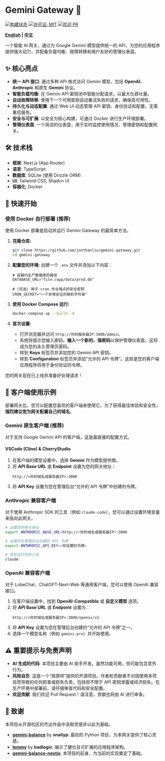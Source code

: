 # Gemini Gateway 🚀

[![构建状态](https://img.shields.io/github/actions/workflow/status/jonthanliu/gemini-gateway/docker-image.yml?branch=master)](https://github.com/jonthanliu/gemini-gateway/actions)
[![许可证: MIT](https://img.shields.io/badge/License-MIT-yellow.svg)](https://opensource.org/licenses/MIT)
[![欢迎 PR](https://img.shields.io/badge/PRs-welcome-brightgreen.svg)](https://github.com/jonthanliu/gemini-gateway/pulls)

**[English](README.md) | [中文](README.zh.md)**

一个智能 AI 网关，通过为 Google Gemini 模型提供统一的 API，为您的应用程序提供强大动力，并配备负载均衡、故障转移和用户友好的管理仪表盘。

## ✨ 核心亮点

- **统一 API 接口**: 通过多种 API 格式访问 Gemini 模型，包括 **OpenAI**、**Anthropic** 和原生 **Gemini** 协议。
- **智能负载均衡**: 在 Gemini API 密钥池中智能分配请求，以最大化吞吐量。
- **自动故障转移**: 使用下一个可用密钥自动重试失败的请求，确保高可用性。
- **持久化与动态配置**: 通过 Web UI 动态管理 API 密钥、身份验证和配置，无需重启服务。
- **安全与可扩展**: 以安全为核心构建，可通过 Docker 进行生产环境部署。
- **管理仪表盘**: 一个简洁的仪表盘，用于实时监控使用情况、管理密钥和配置网关。

## 🛠️ 技术栈

- **框架**: Next.js (App Router)
- **语言**: TypeScript
- **数据库**: SQLite (使用 Drizzle ORM)
- **UI**: Tailwind CSS, Shadcn UI
- **容器化**: Docker

## 🚀 快速开始

### 使用 Docker 自行部署 (推荐)

使用 Docker 部署是启动并运行 Gemini Gateway 的最简单方法。

1.  **克隆仓库:**

    ```bash
    git clone https://github.com/jonthanliu/gemini-gateway.git
    cd gemini-gateway
    ```

2.  **配置您的环境:**
    创建一个 `.env` 文件并添加以下内容：

    ```env
    # 容器内生产数据库的路径
    DATABASE_URL="file:/app/data/prod.db"

    # (可选) 用于 cron 作业端点的安全密钥
    CRON_SECRET="一个非常安全的随机字符串"
    ```

3.  **使用 Docker Compose 运行:**

    ```bash
    docker-compose up --build -d
    ```

4.  **首次设置:**
    - 打开浏览器并访问 `http://你的服务器IP:3000/admin`。
    - 系统将提示您输入密码。**输入一个新的、强密码**以保护管理仪表盘。这将成为您的永久管理员密码。
    - 转到 **Keys** 标签页并添加您的 Gemini API 密钥。
    - 转到 **Configuration** 标签页并添加“允许的 API 令牌”。这些是您的客户端应用程序将用于身份验证的令牌。

您的网关现在已上线并准备好处理请求！

## 🔌 客户端使用示例

部署网关后，您可以配置您喜欢的客户端来使用它。为了获得最佳体验和安全性，**强烈建议您为网关配置自己的域名**。

### Gemini 原生客户端 (推荐)

对于支持 Google Gemini API 的客户端，这是最直接的配置方式。

#### VSCode (Cline) & CherryStudio

1.  在客户端的模型设置中，选择 **Gemini** 作为模型提供商。
2.  将 **API Base URL** 或 **Endpoint** 设置为您的网关地址：
    ```
    http://<你的域名或服务器IP>:3000
    ```
3.  将 **API Key** 设置为您在管理后台“允许的 API 令牌”中创建的令牌。

### Anthropic 兼容客户端

对于使用 Anthropic SDK 的工具（例如 `claude-code`），您可以通过设置环境变量来指向此网关。

```bash
# 设置您的网关地址
export ANTHROPIC_BASE_URL=http://<你的域名或服务器IP>:3000

# 设置您在管理后台创建的 API 令牌
export ANTHROPIC_API_KEY=<你设置的令牌>

# 现在运行您的工具
claude
```

### OpenAI 兼容客户端

对于 LobeChat、ChatGPT-Next-Web 等通用客户端，您可以使用 OpenAI 兼容接口。

1.  在客户端设置中，找到 **OpenAI-Compatible** 或 **自定义模型** 选项。
2.  将 **API Base URL** 或 **Endpoint** 设置为：
    ```
    http://<你的域名或服务器IP>:3000/openai/v1
    ```
3.  将 **API Key** 设置为您在管理后台创建的“允许的 API 令牌”之一。
4.  选择一个模型名称（例如 `gemini-pro`）并开始使用。

## ⚠️ 重要提示与免责声明

- **AI 生成的代码**: 本项目主要由 AI 助手开发。虽然功能可用，但可能包含意外行为。
- **风险自负**: 这是一个“按原样”提供的开源项目。作者和贡献者不对因使用本项目而导致的任何损害或损失负责，包括但不限于 API 密钥泄露或经济损失。在生产环境中部署前，请仔细审查代码和安全配置。
- **欢迎贡献**: 我们欢迎 Pull Request！请注意，贡献也将由 AI 进行审查。

## 🙏 致谢

本项目从开源社区的杰出作品中汲取灵感并以此为基础。

- **[gemini-balance](https://github.com/snailyp/gemini-balance)** by **snailyp**: 最初的 Python 项目，为本网关提供了核心灵感。
- **[lemmy](https://github.com/badlogic/lemmy)** by **badlogic**: 展示了健壮且可扩展的应用程序架构。
- **[gemini-balance-nextjs](https://github.com/jonthanliu/gemini-balance-nextjs)**: 本项目的前身，为当前的实现奠定了基础。
